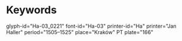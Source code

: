 # Keywords
glyph-id="Ha-03_0221"
font-id="Ha-03"
printer-id="Ha"
printer="Jan Haller"
period="1505–1525"
place="Kraków"
PT plate="166"

